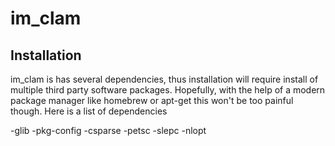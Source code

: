 # im_clam

## Installation

im_clam is has several dependencies, thus installation will require install of multiple third party software packages.
Hopefully, with the help of a modern package manager like homebrew or apt-get this won't be too painful though. Here is a 
list of dependencies

-glib
-pkg-config
-csparse
-petsc
-slepc
-nlopt


